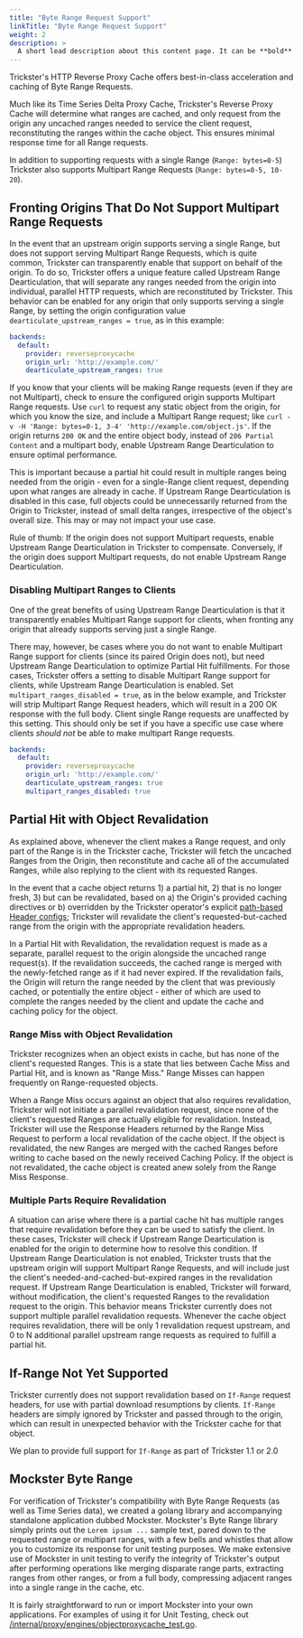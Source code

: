 ```yaml
---
title: "Byte Range Request Support"
linkTitle: "Byte Range Request Support"
weight: 2
description: >
  A short lead description about this content page. It can be **bold** or _italic_ and can be split over multiple paragraphs.
---
```



Trickster's HTTP Reverse Proxy Cache offers best-in-class acceleration and caching of Byte Range Requests.

Much like its Time Series Delta Proxy Cache, Trickster's Reverse Proxy Cache will determine what ranges are cached, and only request from the origin any uncached ranges needed to service the client request, reconstituting the ranges within the cache object. This ensures minimal response time for all Range requests.

In addition to supporting requests with a single Range (`Range: bytes=0-5`) Trickster also supports Multipart Range Requests (`Range: bytes=0-5, 10-20`).

## Fronting Origins That Do Not Support Multipart Range Requests

In the event that an upstream origin supports serving a single Range, but does not support serving Multipart Range Requests, which is quite common, Trickster can transparently enable that support on behalf of the origin. To do so, Trickster offers a unique feature called Upstream Range Dearticulation, that will separate any ranges needed from the origin into individual, parallel HTTP requests, which are reconstituted by Trickster. This behavior can be enabled for any origin that only supports serving a single Range, by setting the origin configuration value `dearticulate_upstream_ranges = true`, as in this example:

```yaml
backends:
  default:
    provider: reverseproxycache
    origin_url: 'http://example.com/'
    dearticulate_upstream_ranges: true
```

If you know that your clients will be making Range requests (even if they are not Multipart), check to ensure the configured origin supports Multipart Range requests. Use `curl` to request any static object from the origin, for which you know the size, and include a Multipart Range request; like `curl -v -H 'Range: bytes=0-1, 3-4' 'http://example.com/object.js'`. If the origin returns `200 OK` and the entire object body, instead of `206 Partial Content` and a multipart body, enable Upstream Range Dearticulation to ensure optimal performance.

This is important because a partial hit could result in multiple ranges being needed from the origin - even for a single-Range client request, depending upon what ranges are already in cache. If Upstream Range Dearticulation is disabled in this case, full objects could be unnecessarily returned from the Origin to Trickster, instead of small delta ranges, irrespective of the object's overall size. This may or may not impact your use case.

Rule of thumb: If the origin does not support Multipart requests, enable Upstream Range Dearticulation in Trickster to compensate. Conversely, if the origin does support Multipart requests, do not enable Upstream Range Dearticulation.

### Disabling Multipart Ranges to Clients

One of the great benefits of using Upstream Range Dearticulation is that it transparently enables Multipart Range support for clients, when fronting any origin that already supports serving just a single Range.

There may, however, be cases where you do not want to enable Multipart Range support for clients (since its paired Origin does not), but need Upstream Range Dearticulation to optimize Partial Hit fulfillments. For those cases, Trickster offers a setting to disable Multipart Range support for clients, while Upstream Range Dearticulation is enabled. Set `multipart_ranges_disabled = true`, as in the below example, and Trickster will strip Multipart Range Request headers, which will result in a 200 OK response with the full body. Client single Range requests are unaffected by this setting. This should only be set if you have a specific use case where clients _should not_ be able to make multipart Range requests.

```yaml
backends:
  default:
    provider: reverseproxycache
    origin_url: 'http://example.com/'
    dearticulate_upstream_ranges: true
    multipart_ranges_disabled: true
```

## Partial Hit with Object Revalidation

As explained above, whenever the client makes a Range request, and only part of the Range is in the Trickster cache, Trickster will fetch the uncached Ranges from the Origin, then reconstitute and cache all of the accumulated Ranges, while also replying to the client with its requested Ranges.

In the event that a cache object returns 1) a partial hit, 2) that is no longer fresh, 3) but can be revalidated, based on a) the Origin's provided caching directives or b) overridden by the Trickster operator's explicit [path-based Header configs](/docs/paths.md); Trickster will revalidate the client's requested-but-cached range from the origin with the appropriate revalidation headers.

In a Partial Hit with Revalidation, the revalidation request is made as a separate, parallel request to the origin alongside the uncached range request(s). If the revalidation succeeds, the cached range is merged with the newly-fetched range as if it had never expired. If the revalidation fails, the Origin will return the range needed by the client that was previously cached, or potentially the entire object - either of which are used to complete the ranges needed by the client and update the cache and caching policy for the object.

### Range Miss with Object Revalidation

Trickster recognizes when an object exists in cache, but has none of the client's requested Ranges. This is a state that lies between Cache Miss and Partial Hit, and is known as "Range Miss." Range Misses can happen frequently on Range-requested objects.

When a Range Miss occurs against an object that also requires revalidation, Trickster will not initiate a parallel revalidation request, since none of the client's requested Ranges are actually eligible for revalidation. Instead, Trickster will use the Response Headers returned by the Range Miss Request to perform a local revalidation of the cache object. If the object is revalidated, the new Ranges are merged with the cached Ranges before writing to cache based on the newly received Caching Policy. If the object is not revalidated, the cache object is created anew solely from the Range Miss Response.

### Multiple Parts Require Revalidation

A situation can arise where there is a partial cache hit has multiple ranges that require revalidation before they can be used to satisfy the client. In these cases, Trickster will check if Upstream Range Dearticulation is enabled for the origin to determine how to resolve this condition. If Upstream Range Dearticulation is not enabled, Trickster trusts that the upstream origin will support Multipart Range Requests, and will include just the client's needed-and-cached-but-expired ranges in the revalidation request. If Upstream Range Dearticulation is enabled, Trickster will forward, without modification, the client's requested Ranges to the revalidation request to the origin. This behavior means Trickster currently does not support multiple parallel revalidation requests. Whenever the cache object requires revalidation, there will be only 1 revalidation request upstream, and 0 to N additional parallel upstream range requests as required to fulfill a partial hit.

## If-Range Not Yet Supported

Trickster currently does not support revalidation based on `If-Range` request headers, for use with partial download resumptions by clients.  `If-Range` headers are simply ignored by Trickster and passed through to the origin, which can result in unexpected behavior with the Trickster cache for that object.

 We plan to provide full support for `If-Range` as part of Trickster 1.1 or 2.0

## Mockster Byte Range

For verification of Trickster's compatibility with Byte Range Requests (as well as Time Series data), we created a golang library and accompanying standalone application dubbed Mockster. Mockster's Byte Range library simply prints out the `Lorem ipsum ...` sample text, pared down to the requested range or multipart ranges, with a few bells and whistles that allow you to customize its response for unit testing purposes. We make extensive use of Mockster in unit testing to verify the integrity of Trickster's output after performing operations like merging disparate range parts, extracting ranges from other ranges, or from a full body, compressing adjacent ranges into a single range in the cache, etc.

It is fairly straightforward to run or import Mockster into your own applications. For examples of using it for Unit Testing, check out [/internal/proxy/engines/objectproxycache_test.go](https://github.com/trickstercache/trickster/blob/main/internal/proxy/engines/objectproxycache_test.go).
